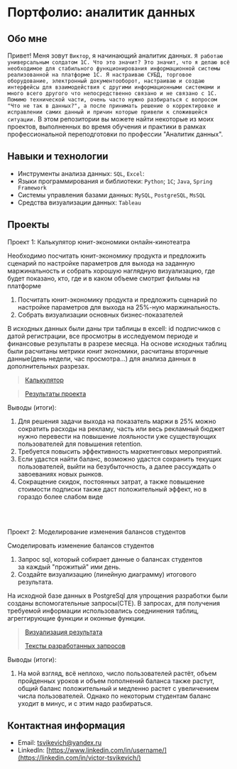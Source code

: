 # Портфолио: аналитик данных

## Обо мне 

Привет! Меня зовут ``Виктор``, я начинающий аналитик данных. 
``Я работаю универсальным солдатом 1С. Что это значит? Это значит, что я делаю всё необходимое для стабильного функционирования информационной системы реализованной на платформе 1С. Я настраиваю СУБД, торговое оборудование, электронный документооборот, настраиваю и создаю интерфейсы для взаимодействия с другими информационными системами и много всего другого что непосредственно связано и не связано с 1С. Помимо технической части, очень часто нужно разбираться с вопросом "Что не так в данных?", а после принимать решение о корректировке и исправлении самих данный и причин которые привели к сложившейся ситуации.``
В этом репозитории вы можете найти некоторые из моих проектов, выполненных во время обучения и практики в рамках профессиональной переподготовки по профессии "Аналитик данных".
<br>


## Навыки и технологии
- Инструменты анализа данных: ``SQL``, ``Excel``: 
- Языки программирования и библиотеки: ``Python``;  ``1C``; ``Java``, ``Spring Framework``
- Системы управления базами данных: ``MySQL``, ``PostgreSQL``, ``MsSQL``
- Средства визуализации данных: ``Tableau``


## Проекты
<p> Проект 1: Калькулятор юнит-экономики онлайн-кинотеатра</p>
<p>Необходимо посчитать юнит-экономику продукта и предложить сценарий по настройке параметров для выхода на заданную маржинальность и собрать хорошую наглядную визуализацию, где будет показано, кто, где и в каком объеме смотрит фильмы на платформе<p>
<ol>
  <li>Посчитать юнит-экономику продукта и предложить сценарий по настройке параметров для выхода на 25%-ную маржинальность.</li>
  <li>Собрать визуализации основных бизнес-показателей</li>
</ol>

<p>В исходных данных были даны три таблицы в excell: id подписчиков с датой регистрации, все просмотры в исследуемом периоде и финансовые результаты в разрезе месяца. На основе исходных таблиц были расчитаны метрики юнит экономики, расчитаны вторичные данные(день недели, час просмотра...) для анализа данных в дополнительных разрезах.<p>

> <a href="https://docs.google.com/spreadsheets/d/19eInWUwf_J66efvLGrgc_et8uszENWZm/edit?usp=share_link&ouid=107345745887689613190&rtpof=true&sd=true">Калькулятор</a>

> <a href="https://docs.google.com/presentation/d/1NFuFxmTrwxlK1-eLkDPRlEeSrYpCqVvg/edit?usp=share_link&ouid=107345745887689613190&rtpof=true&sd=true">Результаты проекта</a>
 
 
<p>Выводы (итоги):<p>
<ol>
  <li>Для решения задачи выхода на показатель маржи в 25% можно сократить расходы на рекламу, часть или весь рекламный бюджет нужно перевести на повышение лояльности уже существующих пользователей для повышения retention.</li>
  <li>Требуется повысить эффективность маркетинговых мероприятий.</li>
  <li>Если удастся найти баланс, возможно удастся сохранить текущих пользователей, выйти на безубыточность, а далее рассуждать о завоеваниях новых рынков.</li>
  <li>Сокращение скидок, постоянных затрат, а также повышение стоимости подписки также даст положительный эффект, но в гораздо более слабом виде</li>
</ol>
<br> 

<br> 


<p>Проект 2: Моделирование изменения балансов студентов</p> 
<p>Смоделировать изменение балансов студентов<p>
<ol>
  <li>Запрос sql, который собирает данные о балансах студентов за каждый "прожитый" ими день.</li>
  <li>Создайте визуализацию (линейную диаграмму) итогового результата.</li>
</ol>

<p>На исходной базе данных в PostgreSql для упрощения разработки были созданы вспомогательные запросы(CTE). В запросах, для получения требуемой информации использовались соеднинения таблиц, агреггирующие функции и оконные функции.<p>

> <a href="https://docs.google.com/presentation/d/1WgK4QK2Xhnqi-6xP0MgdcvPHyyRgl2OsWOe548Kh0KQ/edit?usp=share_link">Визуализация результата</a>
>
> <a href="students_payments.sql">Тексты разработанных запросов</a>
  
<p>Выводы (итоги):<p>
<ol>
  <li>На мой взгляд, всё неплохо, число пользователей растёт, объем пройденных уроков и объем пополнений баланса также растут, общий баланс положительный и медленно растет с увеличением числа пользователей. Однако по некоторым студентам баланс уходит в минус, и с этим надо разбираться.</li>
</ol>

## Контактная информация
- Email: tsvikevich@yandex.ru
- LinkedIn: [https://www.linkedin.com/in/username/](https://linkedin.com/in/victor-tsvikevich/)
